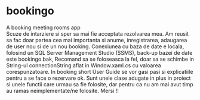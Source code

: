 # bookingo
A booking meeting rooms app                                     
Scuze de intarziere si sper sa mai fie acceptata rezolvarea mea.
Am reusit sa fac doar partea cea mai importanta si anume, inregistrarea, adaugarea de user nou si de un nou booking.
Conexiunea cu baza de date e locala, folosind un SQL Server Management Studio (SSMS), back-up bazei de date este bookingo.bak, Recomand sa se foloseasca la fel, doar sa se schimbe in String-ul connectionString aflat in Window.xaml.cs cu valoarea corespunzatoare.
In booking short User Guide se vor gasi pasi si explicatiile pentru a se face o rezervare ok.
Sunt unele clase adugate in plus in proiect si unele functii care urmau sa fie folosite, dar pentru ca nu am mai avut timp au ramas neimplementate/ne folosite. 
Mersi !!
